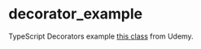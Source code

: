 # decorator_example

TypeScript Decorators example [this class](https://www.udemy.com/course/master-typescript-de-cero/learn/lecture/19930680) from Udemy.
